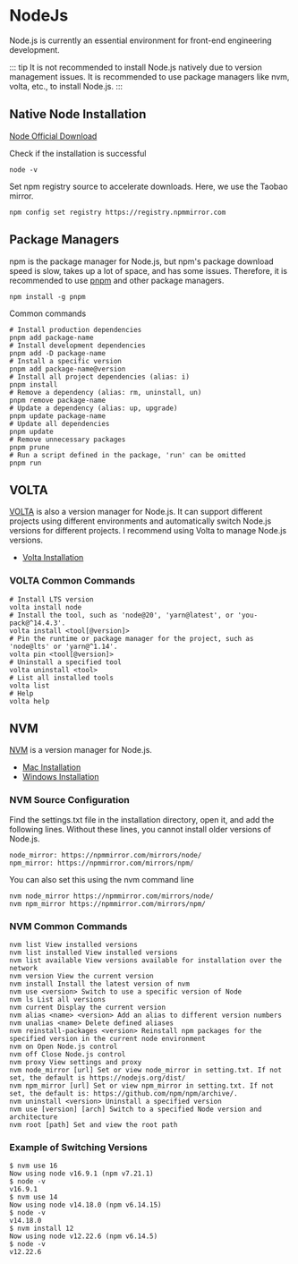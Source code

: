 # NodeJs

Node.js is currently an essential environment for front-end engineering development.

::: tip
It is not recommended to install Node.js natively due to version management issues. It is recommended to use package managers like nvm, volta, etc., to install Node.js.
:::

## Native Node Installation

[Node Official Download](https://nodejs.org/)

Check if the installation is successful

```shell
node -v
```

Set npm registry source to accelerate downloads. Here, we use the Taobao mirror.

```shell
npm config set registry https://registry.npmmirror.com
```

## Package Managers

npm is the package manager for Node.js, but npm's package download speed is slow, takes up a lot of space, and has some issues. Therefore, it is recommended to use [pnpm](https://pnpm.io/) and other package managers.

```shell
npm install -g pnpm
```

Common commands

```shell
# Install production dependencies
pnpm add package-name
# Install development dependencies
pnpm add -D package-name
# Install a specific version
pnpm add package-name@version
# Install all project dependencies (alias: i)
pnpm install
# Remove a dependency (alias: rm, uninstall, un)
pnpm remove package-name
# Update a dependency (alias: up, upgrade)
pnpm update package-name
# Update all dependencies
pnpm update
# Remove unnecessary packages
pnpm prune
# Run a script defined in the package, 'run' can be omitted
pnpm run
```

## VOLTA

[VOLTA](https://volta.sh/) is also a version manager for Node.js. It can support different projects using different environments and automatically switch Node.js versions for different projects. I recommend using Volta to manage Node.js versions.

- [Volta Installation](https://docs.volta.sh/guide/getting-started)

### VOLTA Common Commands

```shell
# Install LTS version
volta install node
# Install the tool, such as 'node@20', 'yarn@latest', or 'you-pack@^14.4.3'.
volta install <tool[@version]>
# Pin the runtime or package manager for the project, such as 'node@lts' or 'yarn@^1.14'.
volta pin <tool[@version]>
# Uninstall a specified tool
volta uninstall <tool>
# List all installed tools
volta list
# Help
volta help
```

## NVM

[NVM](https://github.com/nvm-sh/nvm) is a version manager for Node.js.

- [Mac Installation](https://github.com/nvm-sh/nvm#installing-and-updating)
- [Windows Installation](https://github.com/coreybutler/nvm-windows/releases)

### NVM Source Configuration

Find the settings.txt file in the installation directory, open it, and add the following lines. Without these lines, you cannot install older versions of Node.js.

```text
node_mirror: https://npmmirror.com/mirrors/node/
npm_mirror: https://npmmirror.com/mirrors/npm/
```

You can also set this using the nvm command line

```shell
nvm node_mirror https://npmmirror.com/mirrors/node/
nvm npm_mirror https://npmmirror.com/mirrors/npm/
```

### NVM Common Commands

```shell
nvm list View installed versions
nvm list installed View installed versions
nvm list available View versions available for installation over the network
nvm version View the current version
nvm install Install the latest version of nvm
nvm use <version> Switch to use a specific version of Node
nvm ls List all versions
nvm current Display the current version
nvm alias <name> <version> Add an alias to different version numbers
nvm unalias <name> Delete defined aliases
nvm reinstall-packages <version> Reinstall npm packages for the specified version in the current node environment
nvm on Open Node.js control
nvm off Close Node.js control
nvm proxy View settings and proxy
nvm node_mirror [url] Set or view node_mirror in setting.txt. If not set, the default is https://nodejs.org/dist/
nvm npm_mirror [url] Set or view npm_mirror in setting.txt. If not set, the default is: https://github.com/npm/npm/archive/.
nvm uninstall <version> Uninstall a specified version
nvm use [version] [arch] Switch to a specified Node version and architecture
nvm root [path] Set and view the root path
```

### Example of Switching Versions

```shell
$ nvm use 16
Now using node v16.9.1 (npm v7.21.1)
$ node -v
v16.9.1
$ nvm use 14
Now using node v14.18.0 (npm v6.14.15)
$ node -v
v14.18.0
$ nvm install 12
Now using node v12.22.6 (npm v6.14.5)
$ node -v
v12.22.6
```
